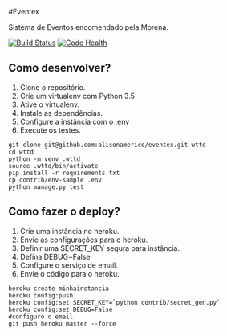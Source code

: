 #Eventex

Sistema de Eventos encomendado pela Morena.

[![Build Status](https://travis-ci.org/alisonamerico/wttd.svg?branch=master)](https://travis-ci.org/alisonamerico/wttd) 
[![Code Health](https://landscape.io/github/alisonamerico/wttd/master/landscape.svg?style=flat)](https://landscape.io/github/alisonamerico/wttd/master)
## Como desenvolver?

1. Clone o repositório.
2. Crie um virtualenv com Python 3.5
3. Ative o virtualenv.
4. Instale as dependências.
5. Configure a instância com o .env
6. Execute os testes.

```console
git clone git@github.com:alisonamerico/eventex.git wttd
cd wttd
python -m venv .wttd
source .wttd/bin/activate
pip install -r requirements.txt
cp contrib/env-sample .env
python manage.py test
```

## Como fazer o deploy?

1. Crie uma instância no heroku.
2. Envie as configurações para o heroku.
3. Definir uma SECRET_KEY segura para instância.
4. Defina DEBUG=False
5. Configure o serviço de email.
6. Envie o código para o heroku.

```console
heroku create minhainstancia
heroku config:push
heroku config:set SECRET_KEY=`python contrib/secret_gen.py`
heroku config:set DEBUG=False
#configuro o email
git push heroku master --force
```
